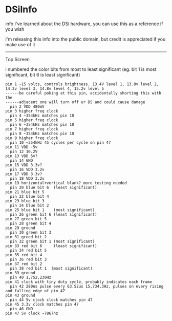 # DSiInfo
info I've learned about the DSi hardware, you can use this as a reference if you wish

I'm releasing this info into the public domain, but credit is appreciated if you make use of it

-------

Top Screen

i numbered the color bits from most to least significant (eg. bit 1 is most significant, bit 6 is least significant)

```
pin 1 ~15 volts, controls brightness. 13.4V level 1, 13.8v level 2, 14.2v level 3, 14.8v level 4, 15.2v level 5
------be careful poking at this pin, accidentally shorting this with the
------adjacent one will turn off ur DS and could cause damage
  pin 2 VDD 480mV
pin 3 higher freq clock
  pin 4 ~354kHz matches pin 10
pin 5 higher freq clock
  pin 6 ~354kHz matches pin 10
pin 7 higher freq clock
  pin 8 ~354kHz matches pin 10
pin 9 higher freq clock
  pin 10 ~354kHz 45 cycles per cycle on pin 47
pin 11 VDD -5v
  pin 12 10.2V
pin 13 VDD 5v?
  pin 14 GND
pin 15 VDD 3.3v?
  pin 16 VDD 3.2v
pin 17 VDD 3.3v?
  pin 18 VDD 3.2v
pin 19 horizontal+vertical blank? more testing needed
  pin 20 blue bit 6  (least significant)
pin 21 blue bit 5
  pin 22 blue bit 4
pin 23 blue bit 3
  pin 24 blue bit 2
pin 25 blue bit 1    (most significant)
  pin 26 green bit 6 (least significant)
pin 27 green bit 5
  pin 28 green bit 4
pin 29 ground
  pin 30 green bit 3
pin 31 greed bit 2
  pin 32 green bit 1 (most significant)
pin 33 red bit 6     (least significant)
  pin 34 red bit 5
pin 35 red bit 4
  pin 36 red bit 3
pin 37 red bit 2
  pin 38 red bit 1  (most significant)
pin 39 ground
  pin 40 1,752,230Hz
pin 41 clock with tiny duty cycle, probably indicates each frame
  pin 42 280ns pulse every 63.52us 15,734.3Hz, pulses on every rising and falling edge of pin 47
pin 43 ground
  pin 44 5v clock clock matches pin 47
pin 45 3.3v clock matches pin 47
  pin 46 GND
pin 47 5v clock ~7867hz
```


